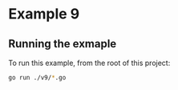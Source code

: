 # Example 9

## Running the exmaple

To run this example, from the root of this project:

```sh
go run ./v9/*.go
```
